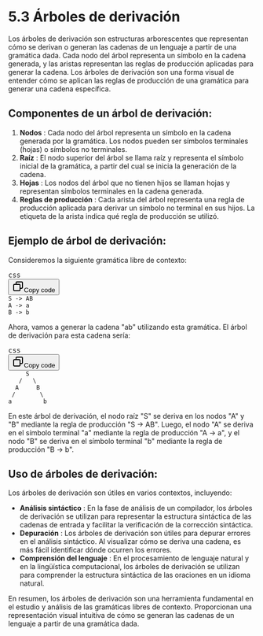 # 5.3 Árboles de derivación

Los árboles de derivación son estructuras arborescentes que representan cómo se derivan o generan las cadenas de un lenguaje a partir de una gramática dada. Cada nodo del árbol representa un símbolo en la cadena generada, y las aristas representan las reglas de producción aplicadas para generar la cadena. Los árboles de derivación son una forma visual de entender cómo se aplican las reglas de producción de una gramática para generar una cadena específica.

## Componentes de un árbol de derivación:

1. **Nodos** : Cada nodo del árbol representa un símbolo en la cadena generada por la gramática. Los nodos pueden ser símbolos terminales (hojas) o símbolos no terminales.
2. **Raíz** : El nodo superior del árbol se llama raíz y representa el símbolo inicial de la gramática, a partir del cual se inicia la generación de la cadena.
3. **Hojas** : Los nodos del árbol que no tienen hijos se llaman hojas y representan símbolos terminales en la cadena generada.
4. **Reglas de producción** : Cada arista del árbol representa una regla de producción aplicada para derivar un símbolo no terminal en sus hijos. La etiqueta de la arista indica qué regla de producción se utilizó.

## Ejemplo de árbol de derivación:

Consideremos la siguiente gramática libre de contexto:

<pre><div class="dark bg-gray-950 rounded-md border-[0.5px] border-token-border-medium"><div class="flex items-center relative text-token-text-secondary bg-token-main-surface-secondary px-4 py-2 text-xs font-sans justify-between rounded-t-md"><span>css</span><div class="flex items-center"><span class="" data-state="closed"><button class="flex gap-1 items-center"><svg xmlns="http://www.w3.org/2000/svg" width="24" height="24" fill="none" viewBox="0 0 24 24" class="icon-sm"><path fill="currentColor" fill-rule="evenodd" d="M7 5a3 3 0 0 1 3-3h9a3 3 0 0 1 3 3v9a3 3 0 0 1-3 3h-2v2a3 3 0 0 1-3 3H5a3 3 0 0 1-3-3v-9a3 3 0 0 1 3-3h2zm2 2h5a3 3 0 0 1 3 3v5h2a1 1 0 0 0 1-1V5a1 1 0 0 0-1-1h-9a1 1 0 0 0-1 1zM5 9a1 1 0 0 0-1 1v9a1 1 0 0 0 1 1h9a1 1 0 0 0 1-1v-9a1 1 0 0 0-1-1z" clip-rule="evenodd"></path></svg>Copy code</button></span></div></div><div class="overflow-y-auto p-4 text-left undefined" dir="ltr"><code class="!whitespace-pre hljs language-css">S -> AB
A -> a
B -> b
</code></div></div></pre>

Ahora, vamos a generar la cadena "ab" utilizando esta gramática. El árbol de derivación para esta cadena sería:

<pre><div class="dark bg-gray-950 rounded-md border-[0.5px] border-token-border-medium"><div class="flex items-center relative text-token-text-secondary bg-token-main-surface-secondary px-4 py-2 text-xs font-sans justify-between rounded-t-md"><span>css</span><div class="flex items-center"><span class="" data-state="closed"><button class="flex gap-1 items-center"><svg xmlns="http://www.w3.org/2000/svg" width="24" height="24" fill="none" viewBox="0 0 24 24" class="icon-sm"><path fill="currentColor" fill-rule="evenodd" d="M7 5a3 3 0 0 1 3-3h9a3 3 0 0 1 3 3v9a3 3 0 0 1-3 3h-2v2a3 3 0 0 1-3 3H5a3 3 0 0 1-3-3v-9a3 3 0 0 1 3-3h2zm2 2h5a3 3 0 0 1 3 3v5h2a1 1 0 0 0 1-1V5a1 1 0 0 0-1-1h-9a1 1 0 0 0-1 1zM5 9a1 1 0 0 0-1 1v9a1 1 0 0 0 1 1h9a1 1 0 0 0 1-1v-9a1 1 0 0 0-1-1z" clip-rule="evenodd"></path></svg>Copy code</button></span></div></div><div class="overflow-y-auto p-4 text-left undefined" dir="ltr"><code class="!whitespace-pre hljs language-css">     S
   /   \
  A     B
 /       \
a         b
</code></div></div></pre>

En este árbol de derivación, el nodo raíz "S" se deriva en los nodos "A" y "B" mediante la regla de producción "S -> AB". Luego, el nodo "A" se deriva en el símbolo terminal "a" mediante la regla de producción "A -> a", y el nodo "B" se deriva en el símbolo terminal "b" mediante la regla de producción "B -> b".

## Uso de árboles de derivación:

Los árboles de derivación son útiles en varios contextos, incluyendo:

* **Análisis sintáctico** : En la fase de análisis de un compilador, los árboles de derivación se utilizan para representar la estructura sintáctica de las cadenas de entrada y facilitar la verificación de la corrección sintáctica.
* **Depuración** : Los árboles de derivación son útiles para depurar errores en el análisis sintáctico. Al visualizar cómo se deriva una cadena, es más fácil identificar dónde ocurren los errores.
* **Comprensión del lenguaje** : En el procesamiento de lenguaje natural y en la lingüística computacional, los árboles de derivación se utilizan para comprender la estructura sintáctica de las oraciones en un idioma natural.

En resumen, los árboles de derivación son una herramienta fundamental en el estudio y análisis de las gramáticas libres de contexto. Proporcionan una representación visual intuitiva de cómo se generan las cadenas de un lenguaje a partir de una gramática dada.
